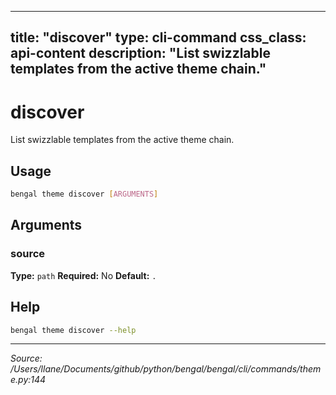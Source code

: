 
---
title: "discover"
type: cli-command
css_class: api-content
description: "List swizzlable templates from the active theme chain."
---

# discover

List swizzlable templates from the active theme chain.


## Usage

```bash
bengal theme discover [ARGUMENTS]
```

## Arguments

### source

**Type:** `path`
**Required:** No
**Default:** `.`





## Help

```bash
bengal theme discover --help
```

---

*Source: /Users/llane/Documents/github/python/bengal/bengal/cli/commands/theme.py:144*
